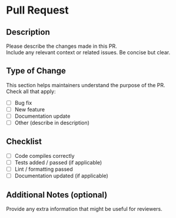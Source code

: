 # Pull Request

## Description

Please describe the changes made in this PR.  
Include any relevant context or related issues. Be concise but clear.

## Type of Change

This section helps maintainers understand the purpose of the PR.  
Check all that apply:

- [ ] Bug fix
- [ ] New feature
- [ ] Documentation update
- [ ] Other (describe in description)

## Checklist

- [ ] Code compiles correctly
- [ ] Tests added / passed (if applicable)
- [ ] Lint / formatting passed
- [ ] Documentation updated (if applicable)

## Additional Notes (optional)

Provide any extra information that might be useful for reviewers.
